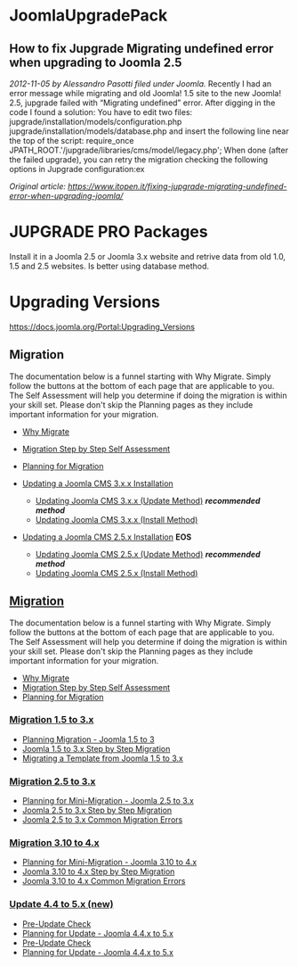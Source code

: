 # JoomlaUpgradePack


## How to fix Jupgrade Migrating undefined error when upgrading to Joomla 2.5
*2012-11-05 by Alessandro Pasotti filed under Joomla.*
Recently I had an error message while migrating and old Joomla! 1.5 site to the new Joomla! 2.5, jupgrade failed with “Migrating undefined” error. 
After digging in the code I found a solution: You have to edit two files: 
jupgrade/installation/models/configuration.php 
jupgrade/installation/models/database.php 
and insert the following line near the top of the script: 
require_once JPATH_ROOT.'/jupgrade/libraries/cms/model/legacy.php'; 
When done (after the failed upgrade), you can retry the migration checking the following options in Jupgrade configuration:ex

*Original article: https://www.itopen.it/fixing-jupgrade-migrating-undefined-error-when-upgrading-joomla/*


# JUPGRADE PRO Packages

Install it in a Joomla 2.5 or Joomla 3.x website and retrive data from old 1.0, 1.5 and 2.5 websites. Is better using database method.

# Upgrading Versions
https://docs.joomla.org/Portal:Upgrading_Versions

## Migration

The documentation below is a funnel starting with Why Migrate. Simply follow the buttons at the bottom of each page that are applicable to you. The Self Assessment will help you determine if doing the migration is within your skill set. Please don't skip the Planning pages as they include important information for your migration.

- [Why Migrate](https://docs.joomla.org/Special:MyLanguage/Why_Migrate)
- [Migration Step by Step Self Assessment](https://docs.joomla.org/Special:MyLanguage/Migration_Step_by_Step_Self_Assessment)
- [Planning for Migration](https://docs.joomla.org/Special:MyLanguage/Planning_for_Migration)

- [Updating a Joomla CMS 3.x.x Installation](https://docs.joomla.org/Special:MyLanguage/J3.1:Updating_from_an_existing_version "Special:MyLanguage/J3.1:Updating from an existing version")
    - [Updating Joomla CMS 3.x.x (Update Method)](https://docs.joomla.org/Special:MyLanguage/J3.x:Updating_Joomla_(Update_Method) "Special:MyLanguage/J3.x:Updating Joomla (Update Method)") **_recommended method_**
    - [Updating Joomla CMS 3.x.x (Install Method)](https://docs.joomla.org/Special:MyLanguage/J3.x:Updating_Joomla_(Install_Method) "Special:MyLanguage/J3.x:Updating Joomla (Install Method)")
- [Updating a Joomla CMS 2.5.x Installation](https://docs.joomla.org/Special:MyLanguage/J2.5:Updating_from_an_existing_version "Special:MyLanguage/J2.5:Updating from an existing version") **EOS**
    - [Updating Joomla CMS 2.5.x (Update Method)](https://docs.joomla.org/Special:MyLanguage/J2.5:Updating_Joomla_(Update_Method) "Special:MyLanguage/J2.5:Updating Joomla (Update Method)") **_recommended method_**
    - [Updating Joomla CMS 2.5.x (Install Method)](https://docs.joomla.org/Special:MyLanguage/J2.5:Updating_Joomla_(Install_Method) "Special:MyLanguage/J2.5:Updating Joomla (Install Method)")

## [Migration](#Migration)


The documentation below is a funnel starting with Why Migrate. Simply follow the buttons at the bottom of each page that are applicable to you. The Self Assessment will help you determine if doing the migration is within your skill set. Please don't skip the Planning pages as they include important information for your migration.

- [Why Migrate](https://docs.joomla.org/Special:MyLanguage/Why_Migrate "Special:MyLanguage/Why Migrate")
- [Migration Step by Step Self Assessment](https://docs.joomla.org/Special:MyLanguage/Migration_Step_by_Step_Self_Assessment "Special:MyLanguage/Migration Step by Step Self Assessment")
- [Planning for Migration](https://docs.joomla.org/Special:MyLanguage/Planning_for_Migration "Special:MyLanguage/Planning for Migration")

### [Migration 1.5 to 3.x](#Migration_1.5_to_3.x)

- [Planning Migration - Joomla 1.5 to 3](https://docs.joomla.org/Special:MyLanguage/Planning_Migration_-_Joomla_1.5_to_3 "Special:MyLanguage/Planning Migration - Joomla 1.5 to 3")
- [Joomla 1.5 to 3.x Step by Step Migration](https://docs.joomla.org/Special:MyLanguage/Joomla_1.5_to_3.x_Step_by_Step_Migration "Special:MyLanguage/Joomla 1.5 to 3.x Step by Step Migration")
- [Migrating a Template from Joomla 1.5 to 3.x](https://docs.joomla.org/Special:MyLanguage/Migrating_a_Template_from_Joomla_1.5_to_3.x "Special:MyLanguage/Migrating a Template from Joomla 1.5 to 3.x")

### [Migration 2.5 to 3.x](#Migration_2.5_to_3.x)

- [Planning for Mini-Migration - Joomla 2.5 to 3.x](https://docs.joomla.org/Special:MyLanguage/Planning_for_Mini-Migration_-_Joomla_2.5_to_3.x "Special:MyLanguage/Planning for Mini-Migration - Joomla 2.5 to 3.x")
- [Joomla 2.5 to 3.x Step by Step Migration](https://docs.joomla.org/Special:MyLanguage/Joomla_2.5_to_3.x_Step_by_Step_Migration "Special:MyLanguage/Joomla 2.5 to 3.x Step by Step Migration")
- [Joomla 2.5 to 3.x Common Migration Errors](https://docs.joomla.org/Special:MyLanguage/Joomla_2.5_to_3.x_Common_Migration_Errors "Special:MyLanguage/Joomla 2.5 to 3.x Common Migration Errors")

### [Migration 3.10 to 4.x](#Migration_3.10_to_4.x)

- [Planning for Mini-Migration - Joomla 3.10 to 4.x](https://docs.joomla.org/Special:MyLanguage/Planning_for_Mini-Migration_-_Joomla_3.10.x_to_4.x "Special:MyLanguage/Planning for Mini-Migration - Joomla 3.10 to 4.x")
- [Joomla 3.10 to 4.x Step by Step Migration](https://docs.joomla.org/Special:MyLanguage/Joomla_3.x_to_4.x_Step_by_Step_Migration "Special:MyLanguage/Joomla 3.x to 4.x Step by Step Migration")
- [Joomla 3.10 to 4.x Common Migration Errors](https://docs.joomla.org/Special:MyLanguage/Joomla_3.10_to_4.x_Common_Migration_Errors "Special:MyLanguage/Joomla 3.10 to 4.x Common Migration Errors")

### [Update 4.4 to 5.x (new)](#Update_4.4_to_5.x_.28new.29)

- [Pre-Update Check](https://docs.joomla.org/Special:MyLanguage/J4.x:Pre-Update_Check "Special:MyLanguage/J4.x:Pre-Update Check")
- [Planning for Update - Joomla 4.4.x to 5.x](https://docs.joomla.org/Special:MyLanguage/Joomla_4.4.x_to_5.x_Planning_and_Upgrade_Step_by_Step "Special:MyLanguage/Joomla 4.4.x to 5.x Planning and Upgrade Step by Step")
- [Pre-Update Check](https://docs.joomla.org/Special:MyLanguage/J4.x:Pre-Update_Check)
- [Planning for Update - Joomla 4.4.x to 5.x](https://docs.joomla.org/Special:MyLanguage/Joomla_4.4.x_to_5.x_Planning_and_Upgrade_Step_by_Step)

